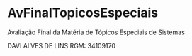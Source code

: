 # AvFinalTopicosEspeciais
Avaliação Final da Matéria de Tópicos Especiais de Sistemas

DAVI ALVES DE LINS
RGM: 34109170